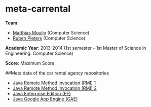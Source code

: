 # meta-carrental

**Team**:
* [Matthias Moulin](https://github.com/matt77hias) (Computer Science)
* [Ruben Pieters](https://github.com/rubenpieters) (Computer Science)

**Academic Year**: 2013-2014 (1st semester - 1st Master of Science in Engineering: Computer Science)

**Score**: Maximum Score

##Meta data of the car rental agency repositories

* [Java Remote Method Invocation (RMI) 1](https://github.com/matt77hias/JavaRMI1)
* [Java Remote Method Invocation (RMI) 2](https://github.com/matt77hias/JavaRMI2)
* [Java Enterprise Edition (EE)](https://github.com/matt77hias/JavaEE)
* [Java Google App Engine (GAE)](https://github.com/matt77hias/JavaGAE)
